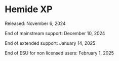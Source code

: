 # Hemide XP

Released: November 6, 2024

End of mainstream support: December 10, 2024

End of extended support: January 14, 2025

End of ESU for non licensed users: February 1, 2025
